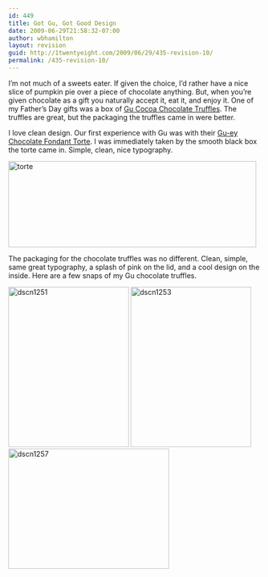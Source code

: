 ```yaml
---
id: 449
title: Got Gu, Got Good Design
date: 2009-06-29T21:58:32-07:00
author: wbhamilton
layout: revision
guid: http://1twentyeight.com/2009/06/29/435-revision-10/
permalink: /435-revision-10/
---
```

I&#8217;m not much of a sweets eater. If given the choice, I&#8217;d rather have a nice slice of pumpkin pie over a piece of chocolate anything. But, when you&#8217;re given chocolate as a gift you naturally accept it, eat it, and enjoy it. One of my Father&#8217;s Day gifts was a box of [Gu Cocoa Chocolate Truffles](http://www.gupuds.com/our-puds/chocs/cocoa-chocolate-truffles). The truffles are great, but the packaging the truffles came in were better.

I love clean design. Our first experience with Gu was with their [Gu-ey Chocolate Fondant Torte](http://www.gupuds.com/our-puds/decadent-tortes/gu-ey-chocolate-fondant-torte). I was immediately taken by the smooth black box the torte came in. Simple, clean, nice typography.

<img class="alignnone size-full wp-image-444" title="torte" src="http://1twentyeight.com/wp-content/uploads/2009/06/torte.jpg" alt="torte" width="494" height="172" srcset="http://1twentyeight.com/wp-content/uploads/2009/06/torte.jpg 494w, http://1twentyeight.com/wp-content/uploads/2009/06/torte-300x104.jpg 300w" sizes="(max-width: 494px) 100vw, 494px" /> 

The packaging for the chocolate truffles was no different. Clean, simple, same great typography, a splash of pink on the lid, and a cool design on the inside. Here are a few snaps of my Gu chocolate truffles.

<img class="alignnone size-full wp-image-438" title="dscn1251" src="http://1twentyeight.com/wp-content/uploads/2009/06/dscn1251.jpg" alt="dscn1251" width="240" height="320" srcset="http://1twentyeight.com/wp-content/uploads/2009/06/dscn1251.jpg 240w, http://1twentyeight.com/wp-content/uploads/2009/06/dscn1251-225x300.jpg 225w" sizes="(max-width: 240px) 100vw, 240px" />  
<img class="alignnone size-full wp-image-439" title="dscn1253" src="http://1twentyeight.com/wp-content/uploads/2009/06/dscn1253.jpg" alt="dscn1253" width="240" height="320" srcset="http://1twentyeight.com/wp-content/uploads/2009/06/dscn1253.jpg 240w, http://1twentyeight.com/wp-content/uploads/2009/06/dscn1253-225x300.jpg 225w" sizes="(max-width: 240px) 100vw, 240px" />  
<img class="alignnone size-full wp-image-440" title="dscn1257" src="http://1twentyeight.com/wp-content/uploads/2009/06/dscn1257.jpg" alt="dscn1257" width="320" height="240" srcset="http://1twentyeight.com/wp-content/uploads/2009/06/dscn1257.jpg 320w, http://1twentyeight.com/wp-content/uploads/2009/06/dscn1257-300x225.jpg 300w" sizes="(max-width: 320px) 100vw, 320px" />